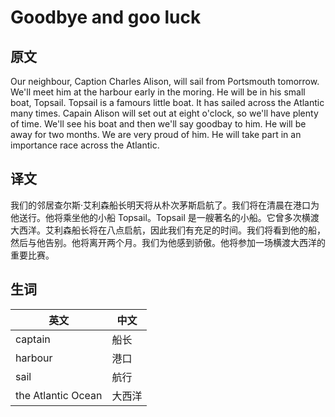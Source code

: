 # Goodbye and goo luck

## 原文

Our neighbour, Caption Charles Alison, will sail from Portsmouth tomorrow. We'll meet him at the harbour early in the moring. He will be in his small boat, Topsail. Topsail is a famours little boat. It has sailed across the Atlantic many times. Capain Alison will set out at eight o'clock, so we'll have plenty of time. We'll see his boat and then we'll say goodbay to him. He will be away for two months. We are very proud of him. He will take part in an importance race across the Atlantic.

## 译文

我们的邻居查尔斯·艾利森船长明天将从朴次茅斯启航了。我们将在清晨在港口为他送行。他将乘坐他的小船 Topsail。Topsail 是一艘著名的小船。它曾多次横渡大西洋。艾利森船长将在八点启航，因此我们有充足的时间。我们将看到他的船，然后与他告别。他将离开两个月。我们为他感到骄傲。他将参加一场横渡大西洋的重要比赛。

## 生词

|英文|中文|
|---|---|
|captain| 船长 |
|harbour| 港口 |
|sail| 航行 |
|the Atlantic Ocean| 大西洋 |
